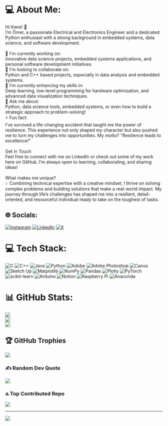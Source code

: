 # 💻 About Me:
Hi there! 👋<br>I’m Ömer, a passionate Electrical and Electronics Engineer and a dedicated Python enthusiast with a strong background in embedded systems, data science, and software development.<br><br>🔭 I'm currently working on: <br>Innovative data science projects, embedded systems applications, and personal software development initiatives.<br>🤝 I'm looking to collaborate on: <br>Python and C++ based projects, especially in data analysis and embedded systems.<br>🌱 I'm currently enhancing my skills in: <br>Deep learning, low-level programming for hardware optimization, and advanced data visualization techniques.<br>💬 Ask me about: <br>Python, data science tools, embedded systems, or even how to build a strategic approach to problem-solving!<br>⚡ Fun fact:  <br>I’ve survived a life-changing accident that taught me the power of resilience. This experience not only shaped my character but also pushed me to turn my challenges into opportunities. My motto? "Resilience leads to excellence!"<br><br>Get in Touch<br>Feel free to connect with me on LinkedIn or check out some of my work here on GitHub. I’m always open to learning, collaborating, and sharing ideas!<br><br>What makes me unique?<br>💡 Combining technical expertise with a creative mindset, I thrive on solving complex problems and building solutions that make a real-world impact. My journey through life’s challenges has shaped me into a resilient, detail-oriented, and resourceful individual ready to take on the toughest of tasks.


## 🌐 Socials:
[![Instagram](https://img.shields.io/badge/Instagram-%23E4405F.svg?logo=Instagram&logoColor=white)](https://instagram.com/omerlkeskin) [![LinkedIn](https://img.shields.io/badge/LinkedIn-%230077B5.svg?logo=linkedin&logoColor=white)](https://linkedin.com/in/omerlutfullahkeskin-2681a7249) [![X](https://img.shields.io/badge/X-black.svg?logo=X&logoColor=white)](https://x.com/omerkskn006) 

# 💻 Tech Stack:
![C](https://img.shields.io/badge/c-%2300599C.svg?style=for-the-badge&logo=c&logoColor=white) ![C++](https://img.shields.io/badge/c++-%2300599C.svg?style=for-the-badge&logo=c%2B%2B&logoColor=white) ![Java](https://img.shields.io/badge/java-%23ED8B00.svg?style=for-the-badge&logo=openjdk&logoColor=white) ![Python](https://img.shields.io/badge/python-3670A0?style=for-the-badge&logo=python&logoColor=ffdd54) ![Adobe](https://img.shields.io/badge/adobe-%23FF0000.svg?style=for-the-badge&logo=adobe&logoColor=white) ![Adobe Photoshop](https://img.shields.io/badge/adobe%20photoshop-%2331A8FF.svg?style=for-the-badge&logo=adobe%20photoshop&logoColor=white) ![Canva](https://img.shields.io/badge/Canva-%2300C4CC.svg?style=for-the-badge&logo=Canva&logoColor=white) ![Sketch Up](https://img.shields.io/badge/SketchUp-005F9E?style=for-the-badge&logo=sketchup&logoColor=white) ![Matplotlib](https://img.shields.io/badge/Matplotlib-%23ffffff.svg?style=for-the-badge&logo=Matplotlib&logoColor=black) ![NumPy](https://img.shields.io/badge/numpy-%23013243.svg?style=for-the-badge&logo=numpy&logoColor=white) ![Pandas](https://img.shields.io/badge/pandas-%23150458.svg?style=for-the-badge&logo=pandas&logoColor=white) ![Plotly](https://img.shields.io/badge/Plotly-%233F4F75.svg?style=for-the-badge&logo=plotly&logoColor=white) ![PyTorch](https://img.shields.io/badge/PyTorch-%23EE4C2C.svg?style=for-the-badge&logo=PyTorch&logoColor=white) ![scikit-learn](https://img.shields.io/badge/scikit--learn-%23F7931E.svg?style=for-the-badge&logo=scikit-learn&logoColor=white) ![Arduino](https://img.shields.io/badge/-Arduino-00979D?style=for-the-badge&logo=Arduino&logoColor=white) ![Notion](https://img.shields.io/badge/Notion-%23000000.svg?style=for-the-badge&logo=notion&logoColor=white) ![Raspberry Pi](https://img.shields.io/badge/-Raspberry_Pi-C51A4A?style=for-the-badge&logo=Raspberry-Pi) ![Anaconda](https://img.shields.io/badge/Anaconda-%2344A833.svg?style=for-the-badge&logo=anaconda&logoColor=white)
# 📊 GitHub Stats:
![](https://github-readme-stats.vercel.app/api?username=omerkeskinn&theme=midnight-purple&hide_border=true&include_all_commits=false&count_private=false)<br/>
![](https://github-readme-streak-stats.herokuapp.com/?user=omerkeskinn&theme=midnight-purple&hide_border=true)<br/>
![](https://github-readme-stats.vercel.app/api/top-langs/?username=omerkeskinn&theme=midnight-purple&hide_border=true&include_all_commits=false&count_private=false&layout=compact)

## 🏆 GitHub Trophies
![](https://github-profile-trophy.vercel.app/?username=omerkeskinn&theme=codeSTACKr&no-frame=true&no-bg=true&margin-w=4)

### ✍️ Random Dev Quote
![](https://quotes-github-readme.vercel.app/api?type=horizontal&theme=merko)

### 🔝 Top Contributed Repo
![](https://github-contributor-stats.vercel.app/api?username=omerkeskinn&limit=5&theme=aura_dark&combine_all_yearly_contributions=true)

---
[![](https://visitcount.itsvg.in/api?id=omerkeskinn&icon=5&color=0)](https://visitcount.itsvg.in)

<!-- Proudly created with GPRM ( https://gprm.itsvg.in ) -->
